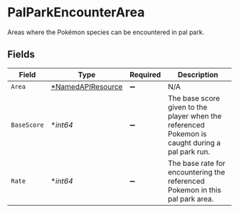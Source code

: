 # PalParkEncounterArea

Areas where the Pokémon species can be encountered in pal park.


## Fields

| Field                                                                                           | Type                                                                                            | Required                                                                                        | Description                                                                                     |
| ----------------------------------------------------------------------------------------------- | ----------------------------------------------------------------------------------------------- | ----------------------------------------------------------------------------------------------- | ----------------------------------------------------------------------------------------------- |
| `Area`                                                                                          | [*NamedAPIResource](../../models/shared/namedapiresource.md)                                    | :heavy_minus_sign:                                                                              | N/A                                                                                             |
| `BaseScore`                                                                                     | **int64*                                                                                        | :heavy_minus_sign:                                                                              | The base score given to the player when the referenced Pokemon is caught during a pal park run. |
| `Rate`                                                                                          | **int64*                                                                                        | :heavy_minus_sign:                                                                              | The base rate for encountering the referenced Pokemon in this pal park area.                    |